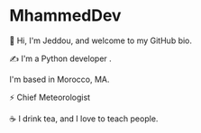 # MhammedDev


👋 Hi, I'm Jeddou, and welcome to my GitHub bio.

✍️ I'm a  Python developer .

 I'm based in Morocco, MA.

⚡ Chief Meteorologist

☕️ I drink tea, and I love to  teach people.

